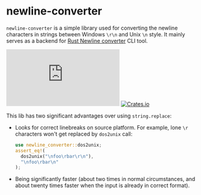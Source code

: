 # newline-converter
`newline-converter` is a simple library used for converting the newline characters in strings between Windows `\r\n` and Unix `\n` style. It mainly serves as a backend for [Rust Newline converter](https://github.com/spitfire05/rnc) CLI tool.

[![Build Status](https://dev.azure.com/michal0805/rnc/_apis/build/status/spitfire05.rnc?branchName=master)](https://dev.azure.com/michal0805/rnc/_build/latest?definitionId=1&branchName=master)
[![Crates.io](https://img.shields.io/crates/v/newline-converter)](https://crates.io/crates/newline-converter)

This lib has two significant advantages over using `string.replace`:
* Looks for correct linebreaks on source platform. For example, lone `\r` characters won't get replaced by `dos2unix`  call:
  ```rust
  use newline_converter::dos2unix;
  assert_eq!(
    dos2unix("\nfoo\rbar\r\n"),
    "\nfoo\rbar\n"
  );
  ```
* Being significantly faster (about two times in normal circumstances, and about twenty times faster when the input is already in correct format).
